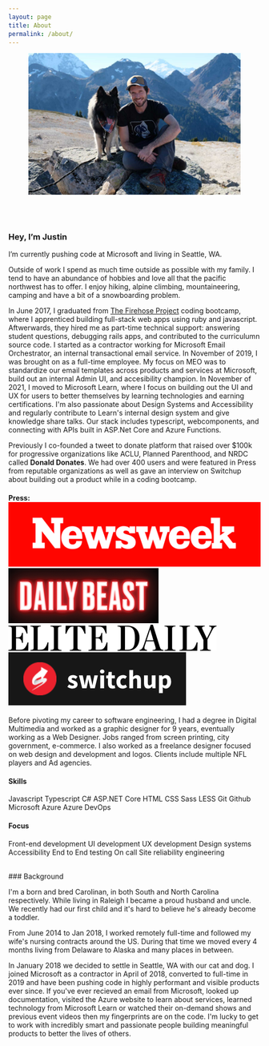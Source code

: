 ```yaml
---
layout: page
title: About
permalink: /about/
---
```



<figure>
  <img src="/images/about-pic.jpg" alt="Justin with his belgian shepherd Finn" />
</figure>

<br />
<br/>

### Hey, I’m Justin

I’m currently pushing code at Microsoft and living in Seattle, WA.

Outside of work I spend as much time outside as possible with my family. I tend to have an abundance of hobbies and love all that the pacific northwest has to offer. I enjoy hiking, alpine climbing, mountaineering, camping and have a bit of a snowboarding problem. 

In June 2017, I graduated from [The&nbsp;Firehose&nbsp;Project](http://www.thefirehoseproject.com) coding bootcamp, where I apprenticed building full-stack web apps using ruby and javascript. Aftwerwards, they hired me as part-time technical support: answering student questions, debugging rails apps, and contributed to the curriculumn source code. I started as a contractor working for Microsoft Email Orchestrator, an internal transactional email service. In November of 2019, I was brought on as a full-time employee. My focus on MEO was to standardize our email templates across products and services at Microsoft, build out an internal Admin UI, and accesibility champion. In November of 2021, I moved to Microsoft Learn, where I focus on building out the UI and UX for users to better themselves by learning technologies and earning certifications. I'm also passionate about Design Systems and Accessibility and regularly contribute to Learn's internal design system and give knowledge share talks. Our stack includes typescript, webcomponents, and connecting with APIs built in ASP.Net Core and Azure Functions.

Previously I co-founded a tweet to donate platform that raised over $100k for progressive organizations like ACLU, Planned Parenthood, and NRDC called **Donald Donates**. We had over 400 users and were featured in Press from reputable organizations as well as gave an interview on Switchup about building out a product while in a coding bootcamp.

<h4 class="press">
  <strong>Press:</strong>
  <br>
  <a href="http://bit.ly/DonaldDonates" target="blank">
    <img src="/images/logos/Newsweek_Logo.svg" alt="Newsweek Logo">
  </a>
  <a href="http://www.thedailybeast.com/donald-donates-lets-you-donate-to-causes-trump-hates-every-time-he-tweets" target="blank">
    <img src="/images/logos/dailybeast-logo.png" alt="The Daily Beast Logo">
  </a>
  <a href="http://elitedaily.com/news/politics/hate-trumps-tweets-new-app-turns-weapon/1911594/" target="blank">
    <img src="/images/logos/Elite_Daily_logo.svg" alt="Elite Daily Logo">
  </a>
  <a href="https://www.switchup.org/blog/student-spotlight-justin-munn-on-his-successful-app-donald-donates" target="blank">
    <img src="/images/logos/switchup-logo.png" alt="Switchup Logo">
  </a>
</h4>


Before pivoting my career to software engineering, I had a degree in Digital Multimedia and worked as a graphic designer for 9 years, eventually working as a Web Designer. Jobs ranged from screen printing, city government, e-commerce. I also worked as a freelance designer focused on web design and development and logos. Clients include multiple NFL players and Ad agencies.

#### Skills
<span class="badge">Javascript</span>
<span class="badge">Typescript</span>
<span class="badge">C#</span>
<span class="badge">ASP.NET Core</span>
<span class="badge">HTML</span>
<span class="badge">CSS</span>
<span class="badge">Sass</span>
<span class="badge">LESS</span>
<span class="badge">Git</span>
<span class="badge">Github</span>
<span class="badge">Microsoft Azure</span>
<span class="badge">Azure DevOps</span>

#### Focus
<span class="badge">Front-end development</span>
<span class="badge">UI development</span>
<span class="badge">UX development</span>
<span class="badge">Design systems</span>
<span class="badge">Accessibility</span>
<span class="badge">End to End testing</span>
<span class="badge">On call Site reliability engineering</span>

<br />
### Background

I'm a born and bred Carolinan, in both South and North Carolina respectively. While living in Raleigh I became a proud husband and uncle. We recently had our first child and it's hard to believe he's already become a toddler.

From June 2014 to Jan 2018, I worked remotely full-time and followed my wife's nursing contracts around the US. During that time we moved every 4 months living from Delaware to Alaska and many places in between.

In January 2018 we decided to settle in Seattle, WA with our cat and dog. I joined Microsoft as a contractor in April of 2018, converted to full-time in 2019 and have been pushing code in highly performant and visible products ever since. If you've ever recieved an email from Microsoft, looked up documentation, visited the Azure website to learn about services, learned technology from Microsoft Learn or watched their on-demand shows and previous event videos then my fingerprints are on the code. I'm lucky to get to work with incredibly smart and passionate people building meaningful products to better the lives of others.
